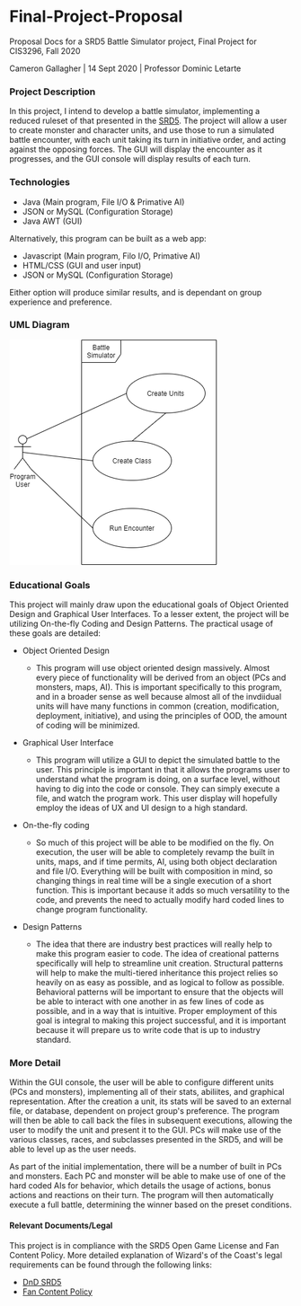 # Final-Project-Proposal
Proposal Docs for a SRD5 Battle Simulator project, Final Project for CIS3296, Fall 2020

Cameron Gallagher | 14 Sept 2020 | Professor Dominic Letarte

### Project Description

In this project, I intend to develop a battle simulator, implementing a reduced ruleset of that presented in the [SRD5](https://media.wizards.com/2016/downloads/DND/SRD-OGL_V5.1.pdf). The project will allow a user to create monster and character units, and use those to run a simulated battle encounter, with each unit taking its turn in initiative order, and acting against the opposing forces.  The GUI will display the encounter as it progresses, and the GUI console will display results of each turn.

### Technologies
- Java (Main program, File I/O & Primative AI)
- JSON or MySQL (Configuration Storage)
- Java AWT (GUI)

Alternatively, this program can be built as a web app:
- Javascript (Main program, Filo I/O, Primative AI)
- HTML/CSS (GUI and user input)
- JSON or MySQL (Configuration Storage)

Either option will produce similar results, and is dependant on group experience and preference.

### UML Diagram

![Use Case of Program](Cam-Gallagher_SRD5-Battle-Sim.png)

### Educational Goals

This project will mainly draw upon the educational goals of Object Oriented Design and Graphical User Interfaces.  To a lesser extent, the project will be utilizing On-the-fly Coding and Design Patterns. The practical usage of these goals are detailed:

- Object Oriented Design
  - This program will use object oriented design massively.  Almost every piece of functionality will be derived from an object (PCs and monsters, maps, AI).  This is important specifically to this program, and in a broader sense as well because almost all of the invdiidual units will have many functions in common (creation, modification, deployment, initiative), and using the principles of OOD, the amount of coding will be minimized.
  
- Graphical User Interface
  - This program will utilize a GUI to depict the simulated battle to the user.  This principle is important in that it allows the programs user to understand what the program is doing, on a surface level, without having to dig into the code or console.  They can simply execute a file, and watch the program work.  This user display will hopefully employ the ideas of UX and UI design to a high standard.
  
- On-the-fly coding
  - So much of this project will be able to be modified on the fly.  On execution, the user will be able to completely revamp the built in units, maps, and if time permits, AI, using both object declaration and file I/O.  Everything will be built with composition in mind, so changing things in real time will be a single execution of a short function.  This is important because it adds so much versatility to the code, and prevents the need to actually modify hard coded lines to change program functionality.
  
- Design Patterns
  - The idea that there are industry best practices will really help to make this program easier to code.  The idea of creational patterns specifically will help to streamline unit creation.  Structural patterns will help to make the multi-tiered inheritance this project relies so heavily on as easy as possible, and as logical to follow as possible.  Behavioral patterns will be important to ensure that the objects will be able to interact with one another in as few lines of code as possible, and in a way that is intuitive.  Proper employment of this goal is integral to making this project successful, and it is important because it will prepare us to write code that is up to industry standard.
  
### More Detail

Within the GUI console, the user will be able to configure different units (PCs and monsters), implementing all of their stats, abiliites, and graphical representation.  After the creation a unit, its stats will be saved to an external file, or database, dependent on project group's preference.  The program will then be able to call back the files in subsequent executions, allowing the user to modify the unit and present it to the GUI.  PCs will make use of the various classes, races, and subclasses presented in the SRD5, and will be able to level up as the user needs.

As part of the initial implementation, there will be a number of built in PCs and monsters.  Each PC and monster will be able to make use of one of the hard coded AIs for behavior, which details the usage of actions, bonus actions and reactions on their turn.  The program will then automatically execute a full battle, determining the winner based on the preset conditions.
  
#### Relevant Documents/Legal

This project is in compliance with the SRD5 Open Game License and Fan Content Policy.  More detailed explanation of Wizard's of the Coast's legal requirements can be found through the following links:

- [DnD SRD5](https://media.wizards.com/2016/downloads/DND/SRD-OGL_V5.1.pdf)
- [Fan Content Policy](https://company.wizards.com/fancontentpolicy)

